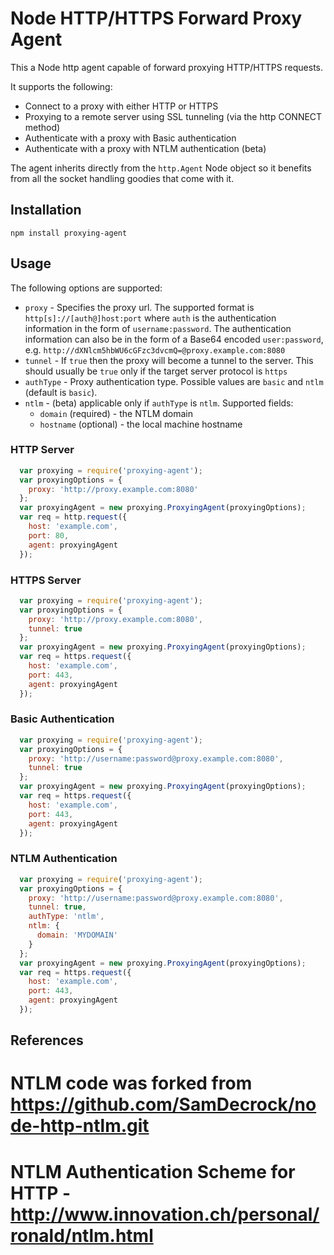 # Node HTTP/HTTPS Forward Proxy Agent

This a Node http agent capable of forward proxying HTTP/HTTPS requests.

It supports the following:
* Connect to a proxy with either HTTP or HTTPS
* Proxying to a remote server using SSL tunneling (via the http CONNECT method)
* Authenticate with a proxy with Basic authentication
* Authenticate with a proxy with NTLM authentication (beta)

The agent inherits directly from the ``http.Agent`` Node object so it benefits from all
the socket handling goodies that come with it.

## Installation

    npm install proxying-agent

## Usage

The following options are supported:

* ``proxy`` - Specifies the proxy url. The supported format is ``http[s]://[auth@]host:port`` where ``auth``
    is the authentication information in the form of ``username:password``. The authentication information can also be
    in the form of a Base64 encoded ``user:password``, e.g. ``http://dXNlcm5hbWU6cGFzc3dvcmQ=@proxy.example.com:8080``
* ``tunnel`` - If ``true`` then the proxy will become a tunnel to the server.
    This should usually be ``true`` only if the target server protocol is ``https``
* ``authType`` - Proxy authentication type. Possible values are ``basic`` and ``ntlm`` (default is ``basic``).
* ``ntlm`` - (beta) applicable only if ``authType`` is ``ntlm``. Supported fields:
    * ``domain`` (required) - the NTLM domain
    * ``hostname`` (optional) - the local machine hostname

### HTTP Server

```javascript
  var proxying = require('proxying-agent');
  var proxyingOptions = {
    proxy: 'http://proxy.example.com:8080'
  };
  var proxyingAgent = new proxying.ProxyingAgent(proxyingOptions);
  var req = http.request({
    host: 'example.com',
    port: 80,
    agent: proxyingAgent
  });
```

### HTTPS Server

```javascript
  var proxying = require('proxying-agent');
  var proxyingOptions = {
    proxy: 'http://proxy.example.com:8080',
    tunnel: true
  };
  var proxyingAgent = new proxying.ProxyingAgent(proxyingOptions);
  var req = https.request({
    host: 'example.com',
    port: 443,
    agent: proxyingAgent
  });
```

### Basic Authentication

```javascript
  var proxying = require('proxying-agent');
  var proxyingOptions = {
    proxy: 'http://username:password@proxy.example.com:8080',
    tunnel: true
  };
  var proxyingAgent = new proxying.ProxyingAgent(proxyingOptions);
  var req = https.request({
    host: 'example.com',
    port: 443,
    agent: proxyingAgent
  });
```

### NTLM Authentication

```javascript
  var proxying = require('proxying-agent');
  var proxyingOptions = {
    proxy: 'http://username:password@proxy.example.com:8080',
    tunnel: true,
    authType: 'ntlm',
    ntlm: {
      domain: 'MYDOMAIN'
    }
  };
  var proxyingAgent = new proxying.ProxyingAgent(proxyingOptions);
  var req = https.request({
    host: 'example.com',
    port: 443,
    agent: proxyingAgent
  });
```

## References

# NTLM code was forked from https://github.com/SamDecrock/node-http-ntlm.git
# NTLM Authentication Scheme for HTTP - http://www.innovation.ch/personal/ronald/ntlm.html

